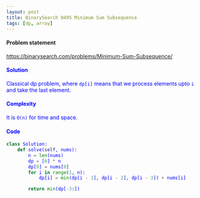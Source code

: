 ```yaml
---
layout: post
title: BinarySearch 0495 Minimum Sum Subsequence
tags: [dp, array]
---
```


#### Problem statement

<a href="https://binarysearch.com/problems/Minimum-Sum-Subsequence/"> <font color = blue>https://binarysearch.com/problems/Minimum-Sum-Subsequence/

#### Solution
Classical dp problem, where `dp[i]` means that we process elements upto `i` and take the last element.

#### Complexity
It is `O(n)` for time and space.

#### Code
```python
class Solution:
    def solve(self, nums):
        n = len(nums)
        dp = [0] * n
        dp[0] = nums[0]
        for i in range(1, n):
            dp[i] = min(dp[i - 1], dp[i - 2], dp[i - 3]) + nums[i]

        return min(dp[-3:])
```
